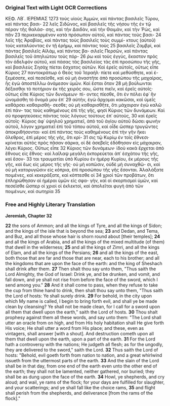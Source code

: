 ### Original Text with Light OCR Corrections

ΚΕΦ. ΛΒ΄.                                   ΙΕΡΕΜΙΑΣ     1273
τοὺς υἱοὺς Ἀμμὼν, καὶ πάντας βασιλεῖς Τύρου, καὶ πάντας βασι- 22
λεῖς Σιδῶνος, καὶ βασιλεῖς τῆς νήσου τῆς ἐν τῷ πέραν τῆς θαλάσ-
σης, καὶ τὴν Δαιδὰν, καὶ τὴν Θαιμὰν, καὶ τὴν Ῥὼς, καὶ πᾶν 23
περικεκαρμένον κατὰ πρόσωπον αὐτοῦ, καὶ πάντας τοὺς βασι- 24
λεῖς τῆς Ἀραβίας, καὶ πάντας τοὺς βασιλεῖς τοὺς συμμί-
κτους (αὐτοῦ) τοὺς καταλύοντας ἐν τῇ ἐρήμῳ, καὶ πάντας τοὺς 25
βασιλεῖς Ζαμβρί, καὶ πάντας βασιλεῖς Αἰλὰμ, καὶ πάντας βα-
σιλεῖς Περσῶν, καὶ πάντας βασιλεῖς τοῦ ἀπηλιώτου τοὺς πόρ- 26
ῥω καὶ τοὺς ἐγγὺς, ἕκαστον πρὸς τὸν ἀδελφὸν αὐτοῦ, καὶ πάσας
τὰς βασιλείας τὰς ἐπὶ προσώπου τῆς γῆς, καὶ βασιλεὺς Σησὰχ
πίεται ἔσχατος αὐτῶν. Καὶ ἐρεῖς αὐτοῖς, οὕτως εἶπε Κύριος 27
παντοκράτωρ ὁ Θεὸς τοῦ Ἰσραήλ· πίετε καὶ μεθύσθητε, καὶ ἐ-
ξεμέσατε, καὶ πεσεῖσθε, καὶ οὐ μὴ ἀναστῆτε ἀπὸ προσώπου τῆς
μαχαίρας, ἧς ἐγὼ ἀποστέλλω ἀνάμεσον ὑμῶν. Καὶ ἔσται ὅταν 28
μὴ βούλωνται δέξασθαι τὸ ποτήριον ἐκ τῆς χειρός σου, ὥστε
πιεῖν, καὶ ἐρεῖς αὐτοῖς· οὕτως εἶπε Κύριος τῶν δυνάμεων· πί-
οντες πίεσθε, ὅτι ἐν πόλει ἐφ᾿ ἣν ὠνομάσθη τὸ ὄνομά μου ἐπ᾿ 29
αὐτὴν, ἐγὼ ἄρχομαι κακῶσαι, καὶ ὑμεῖς καθάρσει καθαρισθή-
σεσθε; οὐ μὴ καθαρισθῆτε, ὅτι μάχαιραν ἐγὼ καλῶ ἐπὶ πάν-
τας τοὺς καθημένους ἐπὶ τῆς γῆς, φησὶ Κύριος τῶν δυνάμεων.
Καὶ σὺ προφητεύσεις πάντας τοὺς λόγους τούτους ἐπ᾿ αὐτοὺς, 30
καὶ ἐρεῖς αὐτοῖς· Κύριος ἀφ᾿ ὑψηλοῦ χρηματιεῖ, ἀπὸ τοῦ ἁγίου
αὐτοῦ δώσει φωνὴν αὐτοῦ, λόγον χρηματιεῖ ἐπὶ τοῦ τόπου αὐτοῦ,
καὶ οἶδε ὥσπερ τρυγῶντες ἀποκριθήσονται· καὶ ἐπὶ πάντας τοὺς
καθημένους ἐπὶ τὴν γῆν ἥκει ὄλεθρος, ἐπὶ μέρος τῆς γῆς, ὅτι κρί- 31
σις τῷ Κυρίῳ ἐν τοῖς ἔθνεσι· κρίνεται αὐτὸς πρὸς πᾶσαν σάρκα,
οἱ δὲ ἀσεβεῖς ἐδόθησαν εἰς μάχαιραν, λέγει Κύριος. Οὕτως εἶπε 32
Κύριος τῶν δυνάμεων· ἰδοὺ κακὰ ἔρχεται ἀπὸ ἔθνους εἰς ἔθνος·
καὶ λαῖλαψ μεγάλη ἐκπορεύεται ἀπ᾿ ἐσχάτου τῆς γῆς, καὶ ἔσον- 33
ται τραυματίαι ὑπὸ Κυρίου ἐν ἡμέρᾳ Κυρίου, ἐκ μέρους τῆς γῆς,
καὶ ἕως εἰς μέρος τῆς γῆς· οὐ μὴ κοπῶσιν, οὐδὲ μὴ συναχθῶ-
σι, καὶ οὐ μὴ κατορυγῶσιν εἰς κόπρια, ἐπὶ προσώπου τῆς γῆς
ἔσονται. Ἀλαλάξατε ποιμένες, καὶ κεκεράξατε, καὶ κόπτεσθε οἱ 34
χριοὶ τῶν προβάτων, ὅτι ἐπληρώθησαν αἱ ἡμέραι ὑμῶν εἰς σφα-
γὴν, καὶ οἱ σκορπισμοὶ ὑμῶν, καὶ πεσεῖσθε ὥσπερ οἱ χριοὶ οἱ
ἐκλεκτοὶ, καὶ ἀπολεῖται φυγὴ ἀπὸ τῶν ποιμένων, καὶ σωτηρία 35

### Free and Highly Literary Translation

**Jeremiah, Chapter 32**

**22** the sons of Ammon; and all the kings of Tyre, and all the kings of Sidon; and the kings of the isle that is beyond the sea;
**23** and Dedan, and Tema, and Buz, and all those whose hair is shorn round about [their temples];
**24** and all the kings of Arabia, and all the kings of the mixed multitude (of them) that dwell in the wilderness;
**25** and all the kings of Zimri, and all the kings of Elam, and all the kings of the Persians;
**26** and all the kings of the east, both those that are far and those that are near, each to his brother; and all the kingdoms that are upon the face of the earth: and the king of Sheshach shall drink after them.
**27** Then shalt thou say unto them, "Thus saith the Lord Almighty, the God of Israel: Drink ye, and be drunken, and vomit, and fall down, and ye shall not rise from before the face of the sword, which I send among you."
**28** And it shall come to pass, when they refuse to take the cup from thine hand to drink, then shalt thou say unto them, "Thus saith the Lord of hosts: Ye shall surely drink.
**29** For behold, in the city upon which My name is called, I begin to bring forth evil, and shall ye be made clean by cleansing? Ye shall not be made clean, for I call for a sword upon all them that dwell upon the earth," saith the Lord of hosts.
**30** Thou shalt prophesy against them all these words, and say unto them: "The Lord shall utter an oracle from on high, and from His holy habitation shall He give forth His voice; He shall utter a word from His place; and these, even as vintagers, shall answer [with a shout]. And destruction cometh upon all them that dwell upon the earth, upon a part of the earth.
**31** For the Lord hath a controversy with the nations; He judgeth all flesh; as for the ungodly, they are delivered to the sword," saith the Lord.
**32** Thus saith the Lord of hosts: "Behold, evil goeth forth from nation to nation, and a great whirlwind issueth from the uttermost parts of the earth.
**33** And the slain of the Lord shall be in that day, from one end of the earth even unto the other end of the earth; they shall not be lamented, neither gathered, nor buried; they shall be as dung upon the face of the earth.
**34** Howl, ye shepherds, and cry aloud; and wail, ye rams of the flock; for your days are fulfilled for slaughter, and your scatterings; and ye shall fall like the choice rams,
**35** and flight shall perish from the shepherds, and deliverance [from the rams of the flock]."